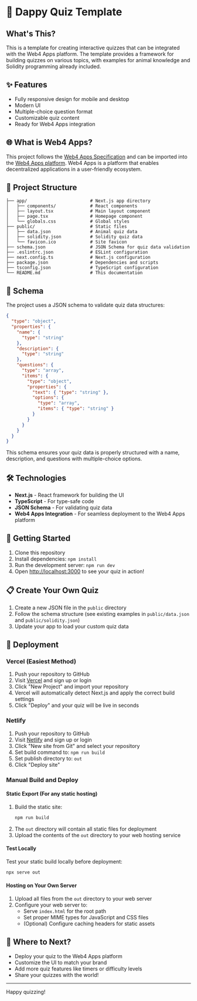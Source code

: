 # 🧩 Dappy Quiz Template

## What's This?

This is a template for creating interactive quizzes that can be integrated with the Web4 Apps platform. The template provides a framework for building quizzes on various topics, with examples for animal knowledge and Solidity programming already included.

## ✨ Features

- Fully responsive design for mobile and desktop
- Modern UI
- Multiple-choice question format
- Customizable quiz content
- Ready for Web4 Apps integration

## 🌐 What is Web4 Apps?

This project follows the [Web4 Apps Specification](https://github.com/DappyKit/web4-apps-specification) and can be imported into the [Web4 Apps platform](https://github.com/DappyKit/web4-apps). Web4 Apps is a platform that enables decentralized applications in a user-friendly ecosystem.

## 📂 Project Structure

```
├── app/                        # Next.js app directory
│   ├── components/             # React components
│   ├── layout.tsx              # Main layout component
│   ├── page.tsx                # Homepage component
│   └── globals.css             # Global styles
├── public/                     # Static files
│   ├── data.json               # Animal quiz data
│   ├── solidity.json           # Solidity quiz data
│   └── favicon.ico             # Site favicon
├── schema.json                 # JSON Schema for quiz data validation
├── .eslintrc.json              # ESLint configuration
├── next.config.ts              # Next.js configuration
├── package.json                # Dependencies and scripts
├── tsconfig.json               # TypeScript configuration
└── README.md                   # This documentation
```

## 📝 Schema

The project uses a JSON schema to validate quiz data structures:

```json
{
  "type": "object",
  "properties": {
    "name": { 
      "type": "string" 
    },
    "description": { 
      "type": "string" 
    },
    "questions": {
      "type": "array",
      "items": {
        "type": "object",
        "properties": {
          "text": { "type": "string" },
          "options": {
            "type": "array",
            "items": { "type": "string" }
          }
        }
      }
    }
  }
}
```

This schema ensures your quiz data is properly structured with a name, description, and questions with multiple-choice options.

## 🛠️ Technologies

- **Next.js** - React framework for building the UI
- **TypeScript** - For type-safe code
- **JSON Schema** - For validating quiz data
- **Web4 Apps Integration** - For seamless deployment to the Web4 Apps platform

## 🚀 Getting Started

1. Clone this repository
2. Install dependencies: `npm install`
3. Run the development server: `npm run dev`
4. Open [http://localhost:3000](http://localhost:3000) to see your quiz in action!

## 📋 Create Your Own Quiz

1. Create a new JSON file in the `public` directory
2. Follow the schema structure (see existing examples in `public/data.json` and `public/solidity.json`)
3. Update your app to load your custom quiz data

## 🚢 Deployment

### Vercel (Easiest Method)

1. Push your repository to GitHub
2. Visit [Vercel](https://vercel.com) and sign up or login
3. Click "New Project" and import your repository
4. Vercel will automatically detect Next.js and apply the correct build settings
5. Click "Deploy" and your quiz will be live in seconds

### Netlify

1. Push your repository to GitHub
2. Visit [Netlify](https://netlify.com) and sign up or login
3. Click "New site from Git" and select your repository
4. Set build command to: `npm run build`
5. Set publish directory to: `out`
6. Click "Deploy site"

### Manual Build and Deploy

#### Static Export (For any static hosting)

1. Build the static site:
   ```bash
   npm run build
   ```
2. The `out` directory will contain all static files for deployment
3. Upload the contents of the `out` directory to your web hosting service

#### Test Locally

Test your static build locally before deployment:
```bash
npx serve out
```

#### Hosting on Your Own Server

1. Upload all files from the `out` directory to your web server
2. Configure your web server to:
   - Serve `index.html` for the root path
   - Set proper MIME types for JavaScript and CSS files
   - (Optional) Configure caching headers for static assets

## 🔮 Where to Next?

- Deploy your quiz to the Web4 Apps platform
- Customize the UI to match your brand
- Add more quiz features like timers or difficulty levels
- Share your quizzes with the world!

---

Happy quizzing!
